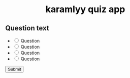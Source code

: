 <!DOCTYPE html>
<html lang="en">
  <head>
    <meta charset="UTF-8" />
    <meta name="viewport" content="width=device-width, initial-scale=1.0" />
    <link rel="stylesheet" href="style.css" />
    <title>Quiz App</title>
  </head>
  <body>    
    <div class="quiz-container" id="quiz">
      <h1 style="text-align: center; color: black;">karamlyy quiz app</h1>
      <div class="quiz-header">
        <h2 id="question">Question text</h2>
        <ul>
          <li>
            <input type="radio" name="answer" id="a" class="answer">
            <label for="a" id="a_text">Question</label>
          </li>
          <li>
            <input type="radio" name="answer" id="b" class="answer">
            <label for="b" id="b_text">Question</label>
          </li>
          <li>
            <input type="radio" name="answer" id="c" class="answer">
            <label for="c" id="c_text">Question</label>
          </li>
          <li>
            <input type="radio" name="answer" id="d" class="answer">
            <label for="d" id="d_text">Question</label>
          </li>
        </ul>
      </div>
      <button id="submit">Submit</button>
    </div>
    <script src="script.js"></script>
  </body>
</html>
